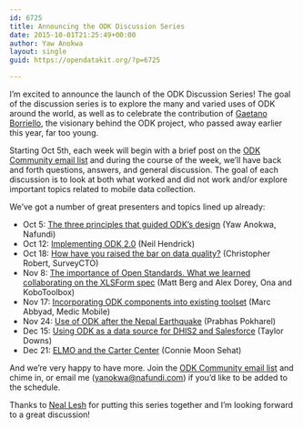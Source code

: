 ```yaml
---
id: 6725
title: Announcing the ODK Discussion Series
date: 2015-10-01T21:25:49+00:00
author: Yaw Anokwa
layout: single
guid: https://opendatakit.org/?p=6725

---
```

I’m excited to announce the launch of the ODK Discussion Series! The goal of the discussion series is to explore the many and varied uses of ODK around the world, as well as to celebrate the contribution of [Gaetano Borriello](https://news.cs.washington.edu/2015/02/01/remembering-gaetano-borriello/), the visionary behind the ODK project, who passed away earlier this year, far too young.

Starting Oct 5th, each week will begin with a brief post on the [ODK Community email list](http://groups.google.com/forum/#!forum/opendatakit) and during the course of the week, we’ll have back and forth questions, answers, and general discussion. The goal of each discussion is to look at both what worked and did not work and/or explore important topics related to mobile data collection.

We’ve got a number of great presenters and topics lined up already:

  * Oct 5: [The three principles that guided ODK’s design](https://groups.google.com/forum/#!topic/opendatakit/SXvGBuWqgEA) (Yaw Anokwa, Nafundi)
  * Oct 12: [Implementing ODK 2.0](https://groups.google.com/forum/#!topic/opendatakit/wYxcJ9XPR3M) (Neil Hendrick)
  * Oct 18: [How have you raised the bar on data quality?](https://groups.google.com/forum/#!topic/opendatakit/vgrexm3kbdY) (Christopher Robert, SurveyCTO)
  * Nov 8: [The importance of Open Standards. What we learned collaborating on the XLSForm spec](https://groups.google.com/forum/#!topic/opendatakit/z061CM9NVus) (Matt Berg and Alex Dorey, Ona and KoboToolbox)
  * Nov 17: [Incorporating ODK components into existing toolset](https://groups.google.com/forum/#!topic/opendatakit/qJU25truOGk) (Marc Abbyad, Medic Mobile)
  * Nov 24: [Use of ODK after the Nepal Earthquake](https://groups.google.com/forum/#!topic/opendatakit/T7WGCJU27VY) (Prabhas Pokharel)
  * Dec 15: [Using ODK as a data source for DHIS2 and Salesforce](https://groups.google.com/forum/#!topic/opendatakit/f0Z9PMcV198) (Taylor Downs)
  * Dec 21: [ELMO and the Carter Center](https://groups.google.com/forum/?hl=en#!topic/opendatakit/vNteGeb8Q6U) (Connie Moon Sehat)

And we’re very happy to have more. Join the [ODK Community email list](http://groups.google.com/forum/#!forum/opendatakit) and chime in, or email me (<yanokwa@nafundi.com>) if you’d like to be added to the schedule.

Thanks to [Neal Lesh](http://www.dimagi.com/team/usa/neal/) for putting this series together and I’m looking forward to a great discussion!
